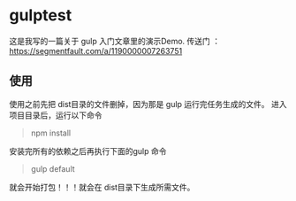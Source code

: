 # gulptest

这是我写的一篇关于 gulp 入门文章里的演示Demo.
传送门 ：https://segmentfault.com/a/1190000007263751

## 使用

使用之前先把 dist目录的文件删掉，因为那是 gulp 运行完任务生成的文件。
进入项目目录后，运行以下命令
>npm install

安装完所有的依赖之后再执行下面的gulp 命令

> gulp default

就会开始打包！！！就会在 dist目录下生成所需文件。




